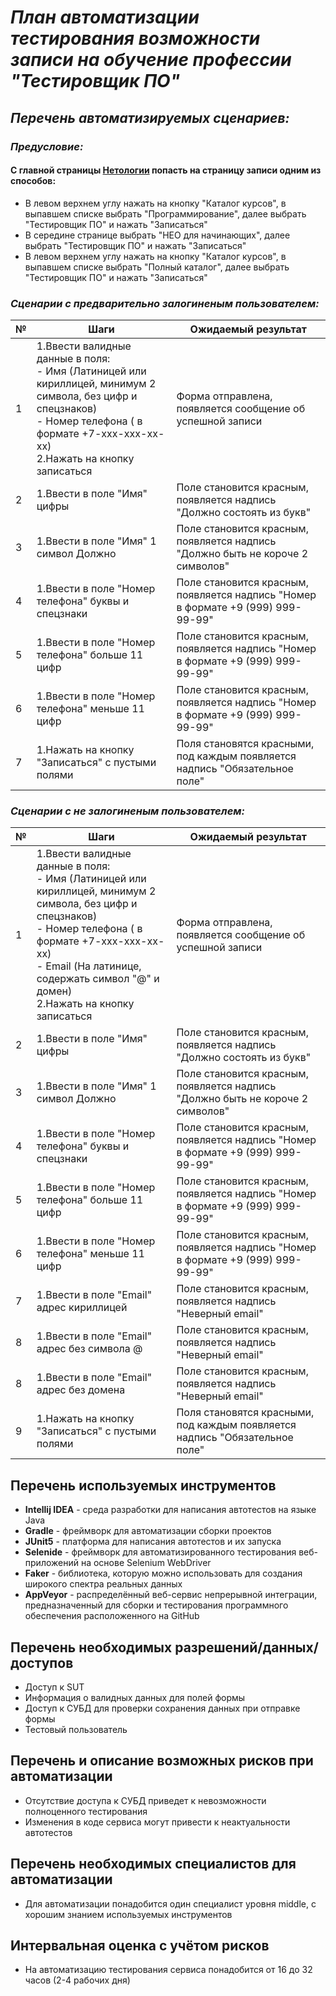 # ***План автоматизации тестирования возможности записи на обучение профессии "Тестировщик ПО"***
##  *Перечень автоматизируемых сценариев:*
### *Предусловие:*
#### С главной страницы [Нетологии](https://netology.ru/) попасть на страницу записи одним из способов:
* В левом верхнем углу нажать на кнопку "Каталог курсов", в выпавшем списке выбрать "Программирование", далее выбрать "Тестировщик ПО" и нажать "Записаться"
* В середине странице выбрать "НЕО для начинающих", далее выбрать "Тестировщик ПО" и нажать "Записаться"
* В левом верхнем углу нажать на кнопку "Каталог курсов", в выпавшем списке выбрать "Полный каталог", далее выбрать "Тестировщик ПО" и нажать "Записаться"
 
### *Сценарии с предварительно залогиненым пользователем:*

№     | Шаги          | Ожидаемый результат
----- | ------------- | -------------------
1 | 1.Ввести валидные данные в поля:<br> - Имя (Латиницей или кириллицей, минимум 2 символа, без цифр и спецзнаков)<br> - Номер телефона ( в формате +7-ххх-ххх-хх-хх)<br>2.Нажать на кнопку записаться | Форма отправлена, появляется сообщение об успешной записи
2 | 1.Ввести в поле "Имя" цифры | Поле становится красным, появляется надпись "Должно состоять из букв"
3 | 1.Ввести в поле "Имя" 1 символ Должно | Поле становится красным, появляется надпись "Должно быть не короче 2 символов"
4 | 1.Ввести в поле "Номер телефона" буквы и спецзнаки | Поле становится красным, появляется надпись "Номер в формате +9 (999) 999-99-99"
5 | 1.Ввести в поле "Номер телефона" больше 11 цифр | Поле становится красным, появляется надпись "Номер в формате +9 (999) 999-99-99"
6 | 1.Ввести в поле "Номер телефона" меньше 11 цифр | Поле становится красным, появляется надпись "Номер в формате +9 (999) 999-99-99"
7 | 1.Нажать на кнопку "Записаться" с пустыми полями | Поля становятся красными, под каждым появляется надпись "Обязательное поле"

### *Сценарии с не залогиненым пользователем:*
№     | Шаги          | Ожидаемый результат
----- | ------------- | -------------------
1 | 1.Ввести валидные данные в поля:<br> - Имя (Латиницей или кириллицей, минимум 2 символа, без цифр и спецзнаков)<br> - Номер телефона ( в формате +7-ххх-ххх-хх-хх)<br>- Email (На латинице, содержать символ "@" и домен)<br>2.Нажать на кнопку записаться | Форма отправлена, появляется сообщение об успешной записи
2 | 1.Ввести в поле "Имя" цифры | Поле становится красным, появляется надпись "Должно состоять из букв"
3 | 1.Ввести в поле "Имя" 1 символ Должно | Поле становится красным, появляется надпись "Должно быть не короче 2 символов"
4 | 1.Ввести в поле "Номер телефона" буквы и спецзнаки | Поле становится красным, появляется надпись "Номер в формате +9 (999) 999-99-99"
5 | 1.Ввести в поле "Номер телефона" больше 11 цифр | Поле становится красным, появляется надпись "Номер в формате +9 (999) 999-99-99"
6 | 1.Ввести в поле "Номер телефона" меньше 11 цифр | Поле становится красным, появляется надпись "Номер в формате +9 (999) 999-99-99"
7 | 1.Ввести в поле "Email" адрес кириллицей | Поле становится красным, появляется надпись "Неверный email"
8 | 1.Ввести в поле "Email" адрес без символа @ | Поле становится красным, появляется надпись "Неверный email"
8 | 1.Ввести в поле "Email" адрес без домена | Поле становится красным, появляется надпись "Неверный email"
9 | 1.Нажать на кнопку "Записаться" с пустыми полями | Поля становятся красными, под каждым появляется надпись "Обязательное поле"

## Перечень используемых инструментов
* **Intellij IDEA** - среда разработки для написания автотестов на языке Java
* **Gradle** - фреймворк для автоматизации сборки проектов
* **JUnit5** - платформа для написания автотестов и их запуска
* **Selenide** - фреймворк для автоматизированного тестирования веб-приложений на основе Selenium WebDriver
* **Faker** - библиотека, которую можно использовать для создания широкого спектра реальных данных
* **AppVeyor** - распределённый веб-сервис непрерывной интеграции, предназначенный для сборки и тестирования программного обеспечения расположенного на GitHub

## Перечень необходимых разрешений/данных/доступов
* Доступ к SUT
* Информация о валидных данных для полей формы
* Доступ к СУБД для проверки сохранения данных при отправке формы
* Тестовый пользователь

## Перечень и описание возможных рисков при автоматизации
* Отсутствие доступа к СУБД приведет к невозможности полноценного тестирования
* Изменения в коде сервиса могут привести к неактуальности автотестов 

## Перечень необходимых специалистов для автоматизации
* Для автоматизации понадобится один специалист уровня middle, с хорошим знанием используемых инструментов

## Интервальная оценка с учётом рисков
* На автоматизацию тестирования сервиса понадобится от 16 до 32 часов (2-4 рабочих дня)